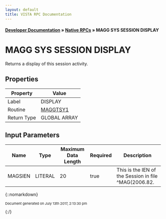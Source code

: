```yaml
---
layout: default
title: VISTA RPC Documentation
---
```


#### [Developer Documentation](../index) &#187; [Native RPCs](TableOfContents) &#187; MAGG SYS SESSION DISPLAY<br/>
# MAGG SYS SESSION DISPLAY

Returns a display of this session activity.

## Properties

Property | Value
--- | ---
Label | DISPLAY
Routine | [MAGGTSY1](http://code.osehra.org/dox/Routine_MAGGTSY1_source.html)
Return Type | GLOBAL ARRAY


## Input Parameters

Name | Type | Maximum Data Length | Required | Description
--- | --- | --- | --- | ---
MAGSIEN | LITERAL | 20 | true | This is the IEN of the Session in file ^MAG(2006.82.



{::nomarkdown} <br/><p style="font-size: 11px">Document generated on July 13th 2017, 2:13:30 pm</p>{:/}